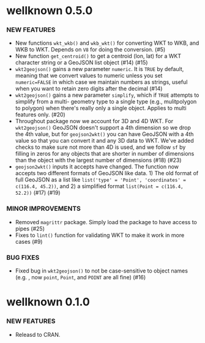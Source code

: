 wellknown 0.5.0
===============

### NEW FEATURES

* New functions `wkt_wkb()` and `wkb_wkt()` for converting WKT to WKB, and WKB to WKT. Depends on `V8` for doing the conversion. (#5)
* New function `get_centroid()` to get a centroid (lon, lat) for a WKT character string or a GeoJSON list object (#14) (#15)
* `wkt2geojson()` gains a new parameter `numeric`. It is `TRUE` by default, meaning that we convert values to numeric unless you set `numeric=FALSE` in which case we maintain numbers as strings, useful when you want to retain zero digits after the decimal (#14)
* `wkt2geojson()` gains a new parameter `simplify`, which if `TRUE` attempts to simplify from a multi- geometry type to a single type (e.g., mulitpolygon to polygon) when there's really only a single object. Applies to multi features only. (#20)
* Throughout package now we account for 3D and 4D WKT. For `wkt2geojson()` GeoJSON doesn't support a 4th dimension so we drop the 4th value, but for `geojson2wkt()` you can have GeoJSON with a 4th value so that you can convert it and any 3D data to WKT. We've added checks to make sure not more than 4D is used, and we follow `sf` by filling in zeros for any objects that are shorter in number of dimensions than the object with the largest number of dimensions (#18) (#23)
* `geojson2wkt()` inputs it accepts have changed. The function now accepts two different formats of GeoJSON like data. 1) The old format of full GeoJSON as a list like `list('type' = 'Point', 'coordinates' = c(116.4, 45.2))`, and 2) a simplified format `list(Point = c(116.4, 52.2))` (#17) (#19)

### MINOR IMPROVEMENTS

* Removed `magrittr` package. Simply load the package to have access to pipes (#25)
* Fixes to `lint()` function for validating WKT to make it work in more cases (#9)

### BUG FIXES

* Fixed bug in `wkt2geojson()` to not be case-sensitive to object names (e.g. , now `point`, `Point`, and `POINT` are all fine) (#16)


wellknown 0.1.0
===============

### NEW FEATURES

* Releasd to CRAN.
